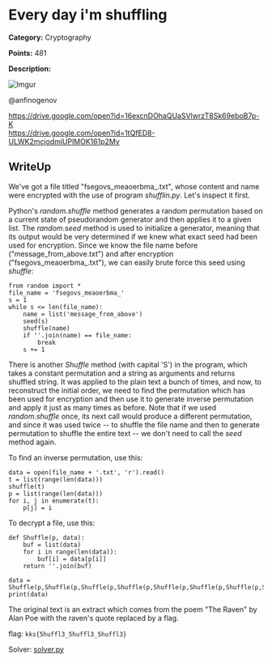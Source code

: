 # Every day i'm shuffling


**Category:** Cryptography

**Points:** 481

**Description:**

![Imgur](https://i.imgur.com/W7nTKED.jpg)

@anfinogenov

https://drive.google.com/open?id=16excnDOhaQUaSVlwrzT8Sk69eboB7p-K  
https://drive.google.com/open?id=1tQfED8-ULWK2mcjodmiUPlMOK161p2Mv

## WriteUp 
We've got a file titled "fsegovs_meaoerbma_.txt", whose content and name were encrypted with the use of program *shufflin.py*. Let's inspect it first.

Python's *random.shuffle* method generates a random permutation based on a current state of pseudorandom generator and then applies it to a given list. The *random.seed* method is used to initialize a generator, meaning that its output would be very determined if we knew what exact seed had been used for encryption. Since we know the file name before ("message_from_above.txt") and after encryption ("fsegovs_meaoerbma_.txt"), we can easily brute force this seed using *shuffle*:

    from random import *
    file_name = 'fsegovs_meaoerbma_'
    s = 1
    while s <= len(file_name):
        name = list('message_from_above')
        seed(s)
        shuffle(name)
        if ''.join(name) == file_name:
            break
        s += 1

There is another *Shuffle* method (with capital 'S') in the program, which takes a constant permutation and a string as arguments and returns shuffled string. It was applied to the plain text a bunch of times, and now, to reconstruct the initial order, we need to find the permutation which has been used for encryption and then use it to generate inverse permutation and apply it just as many times as before. Note that if we used *random.shuffle* once, its next call would produce a different permutation, and since it was used twice -- to shuffle the file name and then to generate permutation to shuffle the entire text -- we don't need to call the *seed* method again.

To find an inverse permutation, use this:

    data = open(file_name + '.txt', 'r').read()
    t = list(range(len(data)))
    shuffle(t)
    p = list(range(len(data)))
    for i, j in enumerate(t):
        p[j] = i

To decrypt a file, use this:

    def Shuffle(p, data):
        buf = list(data)
        for i in range(len(data)):
            buf[i] = data[p[i]]
        return ''.join(buf)

    data = Shuffle(p,Shuffle(p,Shuffle(p,Shuffle(p,Shuffle(p,Shuffle(p,Shuffle(p,Shuffle(p,Shuffle(p,Shuffle(p,Shuffle(p,Shuffle(p,Shuffle(p,Shuffle(p,Shuffle(p,Shuffle(p,Shuffle(p,Shuffle(p,Shuffle(p,Shuffle(p,Shuffle(p,Shuffle(p,Shuffle(p,Shuffle(p,Shuffle(p,Shuffle(p,Shuffle(p,Shuffle(p,Shuffle(p,Shuffle(p,Shuffle(p,Shuffle(p,Shuffle(p,Shuffle(p,Shuffle(p,Shuffle(p,Shuffle(p,Shuffle(p,Shuffle(p,Shuffle(p,data))))))))))))))))))))))))))))))))))))))))
    print(data)

The original text is an extract which comes from the poem "The Raven" by Alan Poe with the raven's quote replaced by a flag.

flag: `kks{5huffl3_5huffl3_5huffl3}`

Solver: [solver.py](solver.py)

